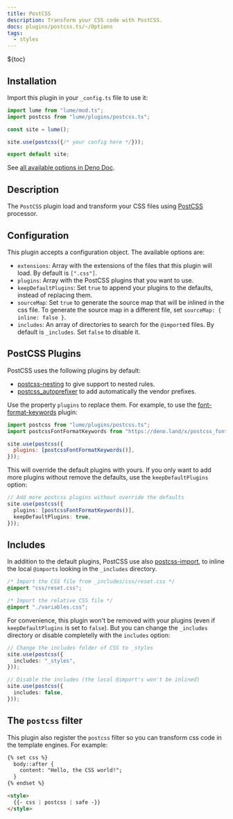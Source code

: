 ```yaml
---
title: PostCSS
description: Transform your CSS code with PostCSS.
docs: plugins/postcss.ts/~/Options
tags:
  - styles
---
```


${toc}

## Installation

Import this plugin in your `_config.ts` file to use it:

```js
import lume from "lume/mod.ts";
import postcss from "lume/plugins/postcss.ts";

const site = lume();

site.use(postcss({/* your config here */}));

export default site;
```

See
[all available options in Deno Doc](https://doc.deno.land/https/deno.land/x/lume@/plugins/postcss.ts/~/Options).

## Description

The `PostCSS` plugin load and transform your CSS files using
[PostCSS](https://postcss.org/) processor.

## Configuration

This plugin accepts a configuration object. The available options are:

- `extensions`: Array with the extensions of the files that this plugin will
  load. By default is `[".css"]`.
- `plugins`: Array with the PostCSS plugins that you want to use.
- `keepDefaultPlugins`: Set `true` to append your plugins to the defaults,
  instead of replacing them.
- `sourceMap`: Set `true` to generate the source map that will be inlined in the
  css file. To generate the source map in a different file, set
  `sourceMap: { inline: false }`.
- `includes`: An array of directories to search for the `@import`ed files. By
  default is `_includes`. Set `false` to disable it.

## PostCSS Plugins

PostCSS uses the following plugins by default:

- [postcss-nesting](https://github.com/lumeland/postcss-nesting) to give support
  to nested rules.
- [postcss_autoprefixer](https://deno.land/x/postcss_autoprefixer) to add
  automatically the vendor prefixes.

Use the property `plugins` to replace them. For example, to use the
[font-format-keywords](https://deno.land/x/postcss_font_format_keywords) plugin:

```js
import postcss from "lume/plugins/postcss.ts";
import postcssFontFormatKeywords from "https://deno.land/x/postcss_font_format_keywords/mod.js";

site.use(postcss({
  plugins: [postcssFontFormatKeywords()],
}));
```

This will override the default plugins with yours. If you only want to add more
plugins without remove the defaults, use the `keepDefaultPlugins` option:

```ts
// Add more postcss plugins without override the defaults
site.use(postcss({
  plugins: [postcssFontFormatKeywords()],
  keepDefaultPlugins: true,
}));
```

## Includes

In addition to the default plugins, PostCSS use also
[postcss-import](https://deno.land/x/postcss_import), to inline the local
`@imports` looking in the `_includes` directory.

```css
/* Import the CSS file from _includes/css/reset.css */
@import "css/reset.css";

/* Import the relative CSS file */
@import "./variables.css";
```

For convenience, this plugin won't be removed with your plugins (even if
`keepDefaultPlugins` is set to `false`). But you can change the `_includes`
directory or disable completelly with the `includes` option:

```ts
// Change the includes folder of CSS to _styles
site.use(postcss({
  includes: "_styles",
}));
```

```ts
// Disable the includes (the local @import's won't be inlined)
site.use(postcss({
  includes: false,
}));
```

## The `postcss` filter

This plugin also register the `postcss` filter so you can transform css code in
the template engines. For example:

```html
{% set css %}
  body::after {
    content: "Hello, the CSS world!";
  }
{% endset %}

<style>
  {{- css | postcss | safe -}}
</style>
```
